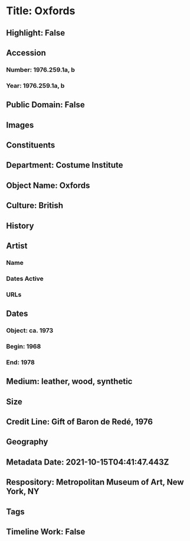 # Title: Oxfords
## Highlight: False
## Accession
### Number: 1976.259.1a, b
### Year: 1976.259.1a, b
## Public Domain: False
## Images
## Constituents
## Department: Costume Institute
## Object Name: Oxfords
## Culture: British
## History
## Artist
### Name
### Dates Active
### URLs
## Dates
### Object: ca. 1973
### Begin: 1968
### End: 1978
## Medium: leather, wood, synthetic
## Size
## Credit Line: Gift of Baron de Redé, 1976
## Geography
## Metadata Date: 2021-10-15T04:41:47.443Z
## Respository: Metropolitan Museum of Art, New York, NY
## Tags
## Timeline Work: False